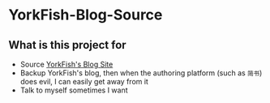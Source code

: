 # YorkFish-Blog-Source

## What is this project for

- Source [YorkFish's Blog Site](https://blog.yorkfish.me)
- Backup YorkFish's blog, then when the authoring platform (such as `简书`) does evil, I can easily get away from it
- Talk to myself sometimes I want

